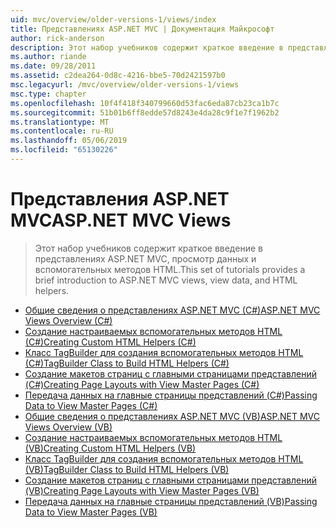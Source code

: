 ```yaml
---
uid: mvc/overview/older-versions-1/views/index
title: Представлениях ASP.NET MVC | Документация Майкрософт
author: rick-anderson
description: Этот набор учебников содержит краткое введение в представлениях ASP.NET MVC, просмотр данных и вспомогательных методов HTML.
ms.author: riande
ms.date: 09/28/2011
ms.assetid: c2dea264-0d8c-4216-bbe5-70d2421597b0
msc.legacyurl: /mvc/overview/older-versions-1/views
msc.type: chapter
ms.openlocfilehash: 10f4f418f340799660d53fac6eda87cb23ca1b7c
ms.sourcegitcommit: 51b01b6ff8edde57d8243e4da28c9f1e7f1962b2
ms.translationtype: MT
ms.contentlocale: ru-RU
ms.lasthandoff: 05/06/2019
ms.locfileid: "65130226"
---
```

# <a name="aspnet-mvc-views"></a><span data-ttu-id="f15e0-103">Представления ASP.NET MVC</span><span class="sxs-lookup"><span data-stu-id="f15e0-103">ASP.NET MVC Views</span></span>

> <span data-ttu-id="f15e0-104">Этот набор учебников содержит краткое введение в представлениях ASP.NET MVC, просмотр данных и вспомогательных методов HTML.</span><span class="sxs-lookup"><span data-stu-id="f15e0-104">This set of tutorials provides a brief introduction to ASP.NET MVC views, view data, and HTML helpers.</span></span>

- [<span data-ttu-id="f15e0-105">Общие сведения о представлениях ASP.NET MVC (C#)</span><span class="sxs-lookup"><span data-stu-id="f15e0-105">ASP.NET MVC Views Overview (C#)</span></span>](asp-net-mvc-views-overview-cs.md)
- [<span data-ttu-id="f15e0-106">Создание настраиваемых вспомогательных методов HTML (C#)</span><span class="sxs-lookup"><span data-stu-id="f15e0-106">Creating Custom HTML Helpers (C#)</span></span>](creating-custom-html-helpers-cs.md)
- [<span data-ttu-id="f15e0-107">Класс TagBuilder для создания вспомогательных методов HTML (C#)</span><span class="sxs-lookup"><span data-stu-id="f15e0-107">TagBuilder Class to Build HTML Helpers (C#)</span></span>](using-the-tagbuilder-class-to-build-html-helpers-cs.md)
- [<span data-ttu-id="f15e0-108">Создание макетов страниц с главными страницами представлений (C#)</span><span class="sxs-lookup"><span data-stu-id="f15e0-108">Creating Page Layouts with View Master Pages (C#)</span></span>](creating-page-layouts-with-view-master-pages-cs.md)
- [<span data-ttu-id="f15e0-109">Передача данных на главные страницы представлений (C#)</span><span class="sxs-lookup"><span data-stu-id="f15e0-109">Passing Data to View Master Pages (C#)</span></span>](passing-data-to-view-master-pages-cs.md)
- [<span data-ttu-id="f15e0-110">Общие сведения о представлениях ASP.NET MVC (VB)</span><span class="sxs-lookup"><span data-stu-id="f15e0-110">ASP.NET MVC Views Overview (VB)</span></span>](asp-net-mvc-views-overview-vb.md)
- [<span data-ttu-id="f15e0-111">Создание настраиваемых вспомогательных методов HTML (VB)</span><span class="sxs-lookup"><span data-stu-id="f15e0-111">Creating Custom HTML Helpers (VB)</span></span>](creating-custom-html-helpers-vb.md)
- [<span data-ttu-id="f15e0-112">Класс TagBuilder для создания вспомогательных методов HTML (VB)</span><span class="sxs-lookup"><span data-stu-id="f15e0-112">TagBuilder Class to Build HTML Helpers (VB)</span></span>](using-the-tagbuilder-class-to-build-html-helpers-vb.md)
- [<span data-ttu-id="f15e0-113">Создание макетов страниц с главными страницами представлений (VB)</span><span class="sxs-lookup"><span data-stu-id="f15e0-113">Creating Page Layouts with View Master Pages (VB)</span></span>](creating-page-layouts-with-view-master-pages-vb.md)
- [<span data-ttu-id="f15e0-114">Передача данных на главные страницы представлений (VB)</span><span class="sxs-lookup"><span data-stu-id="f15e0-114">Passing Data to View Master Pages (VB)</span></span>](passing-data-to-view-master-pages-vb.md)
